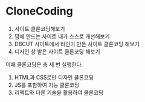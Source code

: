 # CloneCoding

1. 사이트 클론코딩해보기
2. 맘에 안드는 사이트 내가 스스로 개선해보기
3. DBCUT 사이트에서 타인이 만든 사이트 클론코딩 해보기
4. 디자인 상 받은 사이트 클론코딩 해보기

이때 클론코딩은 총 세 번 실행한다.
1. HTML과 CSS로만 디자인 클론코딩
2. JS를 포함하여 기능 클론코딩
3. 리액트와 다른 기술을 활용하여 클론코딩
